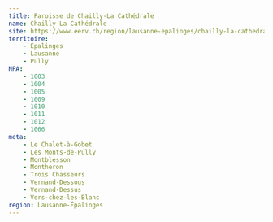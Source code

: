 ```yaml
---
title: Paroisse de Chailly-La Cathédrale
name: Chailly-La Cathédrale
site: https://www.eerv.ch/region/lausanne-epalinges/chailly-la-cathedrale/accueil
territoire:
    - Épalinges
    - Lausanne
    - Pully
NPA:
    - 1003
    - 1004
    - 1005
    - 1009
    - 1010
    - 1011
    - 1012
    - 1066
meta:
    - Le Chalet-à-Gobet
    - Les Monts-de-Pully
    - Montblesson
    - Montheron
    - Trois Chasseurs
    - Vernand-Dessous
    - Vernand-Dessus
    - Vers-chez-les-Blanc
region: Lausanne-Épalinges
---
```


